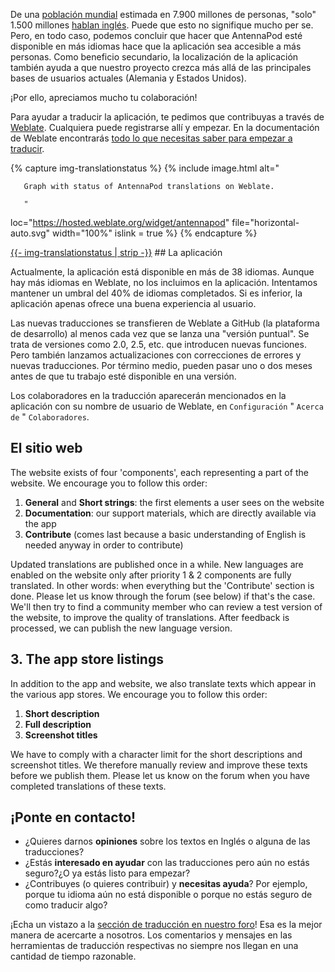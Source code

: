 De una [población mundial](https://en.wikipedia.org/wiki/World_population) estimada en 7.900 millones de personas, "solo" 1.500 millones [hablan inglés](https://www.ethnologue.com/insights/ethnologue200/). Puede que esto no signifique mucho per se. Pero, en todo caso, podemos concluir que hacer que AntennaPod esté disponible en más idiomas hace que la aplicación sea accesible a más personas. Como beneficio secundario, la localización de la aplicación también ayuda a que nuestro proyecto crezca más allá de las principales bases de usuarios actuales (Alemania y Estados Unidos).

¡Por ello, apreciamos mucho tu colaboración!

Para ayudar a traducir la aplicación, te pedimos que contribuyas a través de [Weblate](https://hosted.weblate.org/projects/antennapod/app/). Cualquiera puede registrarse allí y empezar. En la documentación de Weblate encontrarás [todo lo que necesitas saber para empezar a traducir](https://docs.weblate.org/en/latest/user/translating.html).

{% capture img-translationstatus %} {% include image.html alt="

       Graph with status of AntennaPod translations on Weblate.

       "

loc="https://hosted.weblate.org/widget/antennapod" file="horizontal-auto.svg" width="100%" islink = true %} {% endcapture %}

<object data="https://hosted.weblate.org/widget/antennapod/horizontal-auto.svg" type="image/svg+xml" width="100%" height="auto" crossorigin="anonymous">
<a href="https://hosted.weblate.org/engage/antennapod" target="_blank">{{- img-translationstatus | strip -}}</a>
</object>## La aplicación

Actualmente, la aplicación está disponible en más de 38 idiomas. Aunque hay más idiomas en Weblate, no los incluimos en la aplicación. Intentamos mantener un umbral del 40% de idiomas completados. Si es inferior, la aplicación apenas ofrece una buena experiencia al usuario.

Las nuevas traducciones se transfieren de Weblate a GitHub (la plataforma de desarrollo) al menos cada vez que se lanza una "versión puntual". Se trata de versiones como 2.0, 2.5, etc. que introducen nuevas funciones. Pero también lanzamos actualizaciones con correcciones de errores y nuevas traducciones. Por término medio, pueden pasar uno o dos meses antes de que tu trabajo esté disponible en una versión.

Los colaboradores en la traducción aparecerán mencionados en la aplicación con su nombre de usuario de Weblate, en `Configuración` " `Acerca de` " `Colaboradores`.

## El sitio web

The website exists of four 'components', each representing a part of the website. We encourage you to follow this order:

1. **General** and **Short strings**: the first elements a user sees on the website
1. **Documentation**: our support materials, which are directly available via the app
1. **Contribute** (comes last because a basic understanding of English is needed anyway in order to contribute)

Updated translations are published once in a while. New languages are enabled on the website only after priority 1 & 2 components are fully translated. In other words: when everything but the 'Contribute' section is done. Please let us know through the forum (see below) if that's the case. We'll then try to find a community member who can review a test version of the website, to improve the quality of translations. After feedback is processed, we can publish the new language version.

## 3. The app store listings

In addition to the app and website, we also translate texts which appear in the various app stores. We encourage you to follow this order:

1. **Short description**
1. **Full description**
1. **Screenshot titles**

We have to comply with a character limit for the short descriptions and screenshot titles. We therefore manually review and improve these texts before we publish them. Please let us know on the forum when you have completed translations of these texts.

## ¡Ponte en contacto!

* ¿Quieres darnos **opiniones** sobre los textos en Inglés o alguna de las traducciones?
* ¿Estás **interesado en ayudar** con las traducciones pero aún no estás seguro?¿O ya estás listo para empezar?
* ¿Contribuyes (o quieres contribuir) y **necesitas ayuda**? Por ejemplo, porque tu idioma aún no está disponible o porque no estás seguro de como traducir algo?

¡Echa un vistazo a la [sección de traducción en nuestro foro](https://forum.antennapod.org/c/translations/11)! Esa es la mejor manera de acercarte a nosotros. Los comentarios y mensajes en las herramientas de traducción respectivas no siempre nos llegan en una cantidad de tiempo razonable.
